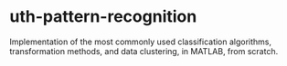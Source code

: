 # uth-pattern-recognition
Implementation of the most commonly used classification algorithms, transformation methods, and data clustering, in MATLAB, from scratch.
